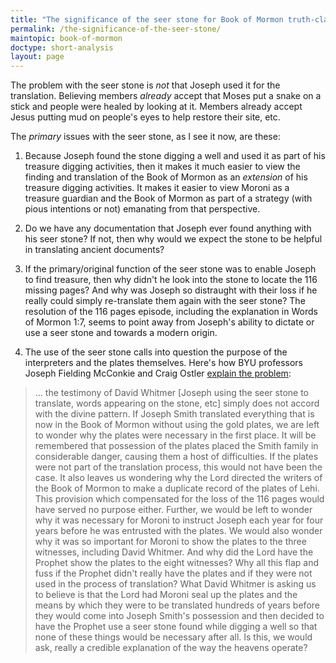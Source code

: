 ```yaml
---
title: "The significance of the seer stone for Book of Mormon truth-claims"
permalink: /the-significance-of-the-seer-stone/
maintopic: book-of-mormon
doctype: short-analysis
layout: page
---
```


The problem with the seer stone is *not* that Joseph used it for the translation.  Believing members *already* accept that Moses put a snake on a stick and people were healed by looking at it.  Members already accept Jesus putting mud on people's eyes to help restore their site, etc.

The *primary* issues with the seer stone, as I see it now, are these:

1. Because Joseph found the stone digging a well and used it as part of his treasure digging activities, then it makes it much easier to view the finding and translation of the Book of Mormon as an *extension* of his treasure digging activities.  It makes it easier to view Moroni as a treasure guardian and the Book of Mormon as part of a strategy (with pious intentions or not) emanating from that perspective.

1. Do we have any documentation that Joseph ever found anything with his seer stone?  If not, then why would we expect the stone to be helpful in translating ancient documents?

1. If the primary/original function of the seer stone was to enable Joseph to find treasure, then why didn't he look into the stone to locate the 116 missing pages?  And why was Joseph so distraught with their loss if he really could simply re-translate them again with the seer stone?  The resolution of the 116 pages episode, including the explanation in Words of Mormon 1:7, seems to point away from Joseph's ability to dictate or use a seer stone and towards a modern origin.

1. The use of the seer stone calls into question the purpose of the interpreters and the plates themselves.  Here's how BYU professors Joseph Fielding McConkie and Craig Ostler [explain the problem](https://emp.byui.edu/SatterfieldB/Rel121/Process%20of%20Translating%20the%20BofM.pdf):

>  ... the testimony of David Whitmer [Joseph using the seer stone to translate, words appearing on the stone, etc] simply does not accord with the divine pattern. If Joseph Smith translated everything that is now in the Book of Mormon without using the gold plates, we are left to wonder why the plates were necessary in the first place. It will be remembered that possession of the plates placed the Smith family in considerable danger, causing them a host of difficulties. If the plates were not part of the translation process, this would not have been the case. It also leaves us wondering why the Lord directed the writers of the Book of Mormon to make a duplicate record of the plates of Lehi. This provision which compensated for the loss of the 116 pages would have served no purpose either. Further, we would be left to wonder why it was necessary for Moroni to instruct Joseph each year for four years before he was entrusted with the plates. We would also wonder why it was so important for Moroni to show the plates to the three witnesses, including David Whitmer. And why did the Lord have the Prophet show the plates to the eight witnesses? Why all this flap and fuss if the Prophet didn't really have the plates and if they were not used in the process of translation? What David Whitmer is asking us to believe is that the Lord had Moroni seal up the plates and the means by which they were to be translated hundreds of years before they would come into Joseph Smith's possession and then decided to have the Prophet use a seer stone found while digging a well so that none of these things would be necessary after all.  Is this, we would ask, really a credible explanation of the way the heavens operate?

